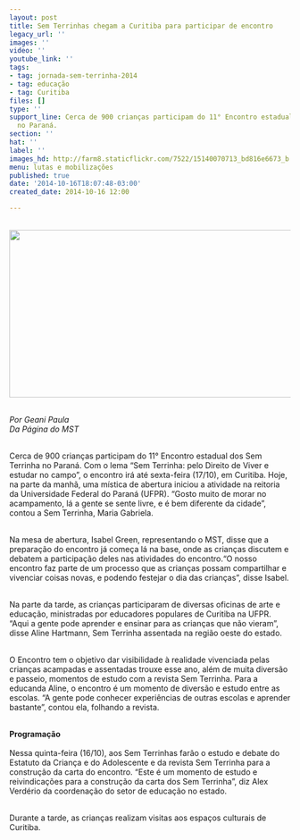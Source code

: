 ```yaml
---
layout: post
title: Sem Terrinhas chegam a Curitiba para participar de encontro
legacy_url: ''
images: ''
video: ''
youtube_link: ''
tags:
- tag: jornada-sem-terrinha-2014
- tag: educação
- tag: Curitiba
files: []
type: ''
support_line: Cerca de 900 crianças participam do 11° Encontro estadual dos Sem Terrinha
  no Paraná.
section: ''
hat: ''
label: ''
images_hd: http://farm8.staticflickr.com/7522/15140070713_bd816e6673_b.jpg
menu: lutas e mobilizações
published: true
date: '2014-10-16T18:07:48-03:00'
created_date: 2014-10-16 12:00

---
```

<p><br />
<img alt="" height="300" src="http://farm8.staticflickr.com/7522/15140070713_bd816e6673_b.jpg" width="600" /></p>

<p><br />
<em>Por Geani Paula</em><br />
<em>Da P&aacute;gina do MST</em></p>

<p><br />
Cerca de 900 crian&ccedil;as participam do 11&deg; Encontro estadual dos Sem Terrinha no Paran&aacute;. Com o lema &ldquo;Sem Terrinha: pelo Direito de Viver e estudar no campo&rdquo;, o encontro ir&aacute; at&eacute; sexta-feira (17/10), em Curitiba. Hoje, na parte da manh&atilde;, uma m&iacute;stica de abertura iniciou a atividade na reitoria da Universidade Federal do Paran&aacute; (UFPR). &ldquo;Gosto muito de morar no acampamento, l&aacute; a gente se sente livre, e &eacute; bem diferente da cidade&rdquo;, contou a Sem Terrinha, Maria Gabriela. &nbsp;</p>

<p><br />
Na mesa de abertura, Isabel Green, representando o MST, disse que a prepara&ccedil;&atilde;o do encontro j&aacute; come&ccedil;a l&aacute; na base, onde as crian&ccedil;as discutem e debatem a participa&ccedil;&atilde;o deles nas atividades do encontro.&ldquo;O nosso encontro faz parte de um processo que as crian&ccedil;as possam compartilhar e vivenciar coisas novas, e podendo festejar o dia das crian&ccedil;as&rdquo;, disse Isabel.</p>

<p><br />
Na parte da tarde, as crian&ccedil;as participaram de diversas oficinas de arte e educa&ccedil;&atilde;o, ministradas por educadores populares de Curitiba na UFPR. &ldquo;Aqui a gente pode aprender e ensinar para as crian&ccedil;as que n&atilde;o vieram&rdquo;, disse Aline Hartmann, Sem Terrinha assentada na regi&atilde;o oeste do estado.</p>

<p><br />
O Encontro tem o objetivo dar visibilidade &agrave; realidade vivenciada pelas crian&ccedil;as acampadas e assentadas trouxe esse ano, al&eacute;m de muita divers&atilde;o e passeio, momentos de estudo com a revista Sem Terrinha. Para a educanda Aline, o encontro &eacute; um momento de divers&atilde;o e estudo entre as escolas. &ldquo;A gente pode conhecer experi&ecirc;ncias de outras escolas e aprender bastante&rdquo;, contou ela, folhando a revista.<br />
&nbsp;</p>

<p><strong>Programa&ccedil;&atilde;o</strong><br />
<br />
Nessa quinta-feira (16/10), aos Sem Terrinhas far&atilde;o o estudo e debate do Estatuto da Crian&ccedil;a e do Adolescente e da revista Sem Terrinha para a constru&ccedil;&atilde;o da carta do encontro. &ldquo;Este &eacute; um momento de estudo e reivindica&ccedil;&otilde;es para a constru&ccedil;&atilde;o da carta dos Sem Terrinha&rdquo;, diz Alex Verd&eacute;rio da coordena&ccedil;&atilde;o do setor de educa&ccedil;&atilde;o no estado.</p>

<p><br />
Durante a tarde, as crian&ccedil;as realizam visitas aos espa&ccedil;os culturais de Curitiba.</p>

<p>&nbsp;</p>
